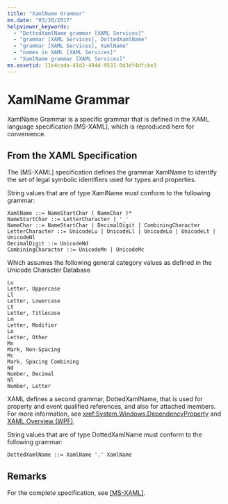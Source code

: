 ```yaml
---
title: "XamlName Grammar"
ms.date: "03/30/2017"
helpviewer_keywords: 
  - "DottedXamlName grammar [XAML Services]"
  - "grammar [XAML Services], DottedXamlName"
  - "grammar [XAML Services], XamlName"
  - "names in XAML [XAML Services]"
  - "XamlName grammar [XAML Services]"
ms.assetid: 11e4cada-41d2-494d-9531-0d3df4dfcbe3
---
```

# XamlName Grammar
XamlName Grammar is a specific grammar that is defined in the XAML language specification [MS-XAML], which is reproduced here for convenience.  
  
## From the XAML Specification  
 The [MS-XAML] specification defines the grammar XamlName to identify the set of legal symbolic identifiers used for types and properties.  
  
 String values that are of type XamlName must conform to the following grammar:  
  
```  
XamlName ::= NameStartChar ( NameChar )*   
NameStartChar ::= LetterCharacter | '_'   
NameChar ::= NameStartChar | DecimalDigit | CombiningCharacter   
LetterCharacter ::= UnicodeLu | UnicodeLl | UnicodeLo | UnicodeLt | UnicodeNl   
DecimalDigit ::= UnicodeNd   
CombiningCharacter ::= UnicodeMn | UnicodeMc  
```  
  
 Which assumes the following general category values as defined in the Unicode Character Database  
  
```  
Lu  
Letter, Uppercase  
Ll  
Letter, Lowercase  
Lt  
Letter, Titlecase  
Lm  
Letter, Modifier  
Lo  
Letter, Other  
Mn  
Mark, Non-Spacing  
Mc  
Mark, Spacing Combining  
Nd  
Number, Decimal  
Nl  
Number, Letter  
```  
  
 XAML defines a second grammar, DottedXamlName, that is used for property and event qualified references, and also for attached members. For more information, see <xref:System.Windows.DependencyProperty> and [XAML Overview (WPF)](../../../docs/framework/wpf/advanced/xaml-overview-wpf.md).  
  
 String values that are of type DottedXamlName must conform to the following grammar:  
  
```  
DottedXamlName ::= XamlName '.' XamlName  
```  
  
## Remarks  
 For the complete specification, see [\[MS-XAML\]](https://go.microsoft.com/fwlink/?LinkId=114525).
